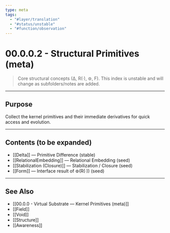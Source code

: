 ```yaml
---
type: meta
tags:
  - "#layer/translation"
  - "#status/unstable"
  - "#function/observation"
---
```


# 00.0.0.2 - Structural Primitives (meta)

> Core structural concepts (∆, R(·), ⊚, F). This index is unstable and will change as subfolders/notes are added.

---

## Purpose

Collect the kernel primitives and their immediate derivatives for quick access and evolution.

---

## Contents (to be expanded)

- [[Delta]] — Primitive Difference (stable)
- [[RelationalEmbedding]] — Relational Embedding (seed)
- [[Stabilization (Closure)]] — Stabilization / Closure (seed)
- [[Form]] — Interface result of ⊚(R(·)) (seed)

---

## See Also

- [[00.0.0 - Virtual Substrate — Kernel Primitives (meta)]]
- [[Field]]
- [[Void]]
- [[Structure]]
- [[Awareness]]
